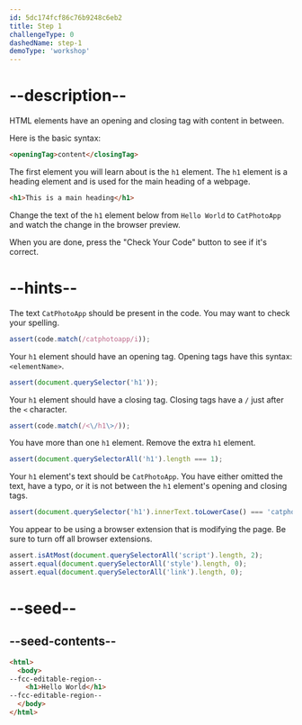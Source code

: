 ```yaml
---
id: 5dc174fcf86c76b9248c6eb2
title: Step 1
challengeType: 0
dashedName: step-1
demoType: 'workshop'
---
```


# --description--

HTML elements have an opening and closing tag with content in between.

Here is the basic syntax:

```html
<openingTag>content</closingTag>
```

The first element you will learn about is the `h1` element. The `h1` element is a heading element and is used for the main heading of a webpage.

```html
<h1>This is a main heading</h1>
```

Change the text of the `h1` element below from `Hello World` to `CatPhotoApp` and watch
the change in the browser preview.

When you are done, press the "Check Your Code" button to see if it's correct.

# --hints--

The text `CatPhotoApp` should be present in the code. You may want to check your spelling.

```js
assert(code.match(/catphotoapp/i));
```

Your `h1` element should have an opening tag. Opening tags have this syntax: `<elementName>`.

```js
assert(document.querySelector('h1'));
```

Your `h1` element should have a closing tag. Closing tags have a `/` just after the `<` character.

```js
assert(code.match(/<\/h1\>/));
```

You have more than one `h1` element. Remove the extra `h1` element.

```js
assert(document.querySelectorAll('h1').length === 1);
```

Your `h1` element's text should be `CatPhotoApp`. You have either omitted the text, have a typo, or it is not between the `h1` element's opening and closing tags.

```js
assert(document.querySelector('h1').innerText.toLowerCase() === 'catphotoapp');
```

You appear to be using a browser extension that is modifying the page. Be sure to turn off all browser extensions.

```js
assert.isAtMost(document.querySelectorAll('script').length, 2);
assert.equal(document.querySelectorAll('style').length, 0);
assert.equal(document.querySelectorAll('link').length, 0);
```

# --seed--

## --seed-contents--

```html
<html>
  <body>
--fcc-editable-region--
    <h1>Hello World</h1>
--fcc-editable-region--
  </body>
</html>
```

